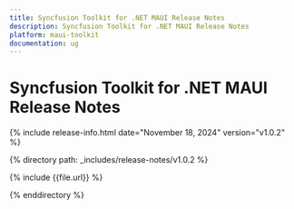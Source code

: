 ```yaml
---
title: Syncfusion Toolkit for .NET MAUI Release Notes  
description: Syncfusion Toolkit for .NET MAUI Release Notes  
platform: maui-toolkit
documentation: ug
---
```


# Syncfusion Toolkit for .NET MAUI Release Notes  

{% include release-info.html date="November 18, 2024"  version="v1.0.2" %}

{% directory path: _includes/release-notes/v1.0.2 %}

{% include {{file.url}} %}

{% enddirectory %}

